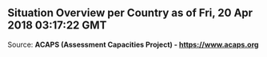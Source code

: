 ## Situation Overview per Country as of Fri, 20 Apr 2018 03:17:22 GMT

Source: **ACAPS (Assessment Capacities Project) - https://www.acaps.org**